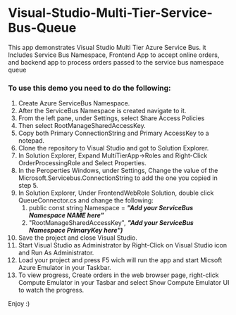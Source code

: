 # Visual-Studio-Multi-Tier-Service-Bus-Queue
This app demonstrates Visual Studio Multi Tier Azure Service Bus. it Includes Service Bus Namespace, Frontend App to accept online orders, and backend app to process orders passed to the service bus namespace queue


### To use this demo you need to do the following:

1. Create Azure ServiceBus Namespace.
2. After the ServiceBus Namespace is created navigate to it.
3. From the left pane, under Settings, select Share Access Policies
4. Then select RootManageSharedAccessKey.
5. Copy both Primary ConnectionString and Primary AccessKey to a notepad.
6. Clone the repository to Visual Studio and got to Solution Explorer.
7. In Solution Explorer, Expand MultiTierApp->Roles and Right-Click OrderProcessingRole and Select Properties.
8. In the Peroperties Windows, under Settings, Change the value of the Microsoft.Servicebus.ConnectionString to add the one you copied in step 5.
9. In Solution Explorer, Under FrontendWebRole Solution, double click QueueConnector.cs and change the following:
	1. public const string Namespace = ___"Add your ServiceBus Namespace NAME here"___
	2. "RootManageSharedAccessKey", ___"Add your ServiceBus Namespace PrimaryKey here")___
10. Save the project and close Visual Studio.
11. Start Visual Studio as Administrator by Right-Click on Visual Studio icon and Run As Administrator.
12. Load your project and press F5 wich will run the app and start Micsoft Azure Emulator in your Taskbar.
13. To view progress, Create orders in the web browser page, right-click Compute Emulator in your Tasbar and select Show Compute Emulator UI to watch the progress.

Enjoy :)
